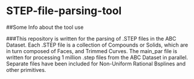 # **STEP-file-parsing-tool**

##Some Info about the tool use


###This repository is written for the parsing of .STEP files in the ABC Dataset. 
Each .STEP file is a collection of Compounds or Solids, which are in turn composed of Faces, and Trimmed Curves.
The main_par file is written for processing 1 million .step files from the ABC Dataset in parallel.
Separate files have been included for Non-Uniform Rational Bsplines and other primitives.
